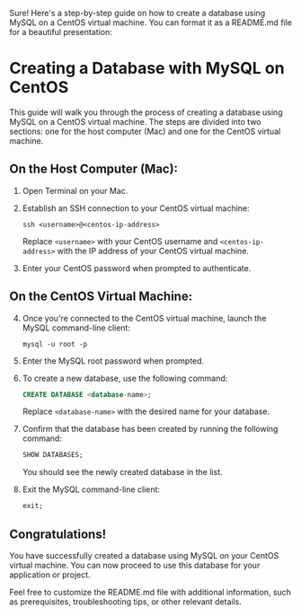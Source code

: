 Sure! Here's a step-by-step guide on how to create a database using MySQL on a CentOS virtual machine. You can format it as a README.md file for a beautiful presentation:

# Creating a Database with MySQL on CentOS

This guide will walk you through the process of creating a database using MySQL on a CentOS virtual machine. The steps are divided into two sections: one for the host computer (Mac) and one for the CentOS virtual machine.

## On the Host Computer (Mac):

1. Open Terminal on your Mac.

2. Establish an SSH connection to your CentOS virtual machine:
   ```shell
   ssh <username>@<centos-ip-address>
   ```
   Replace `<username>` with your CentOS username and `<centos-ip-address>` with the IP address of your CentOS virtual machine.

3. Enter your CentOS password when prompted to authenticate.

## On the CentOS Virtual Machine:

4. Once you're connected to the CentOS virtual machine, launch the MySQL command-line client:
   ```shell
   mysql -u root -p
   ```

5. Enter the MySQL root password when prompted.

6. To create a new database, use the following command:
   ```sql
   CREATE DATABASE <database-name>;
   ```
   Replace `<database-name>` with the desired name for your database.

7. Confirm that the database has been created by running the following command:
   ```sql
   SHOW DATABASES;
   ```
   You should see the newly created database in the list.

8. Exit the MySQL command-line client:
   ```sql
   exit;
   ```

## Congratulations!

You have successfully created a database using MySQL on your CentOS virtual machine. You can now proceed to use this database for your application or project.

Feel free to customize the README.md file with additional information, such as prerequisites, troubleshooting tips, or other relevant details.